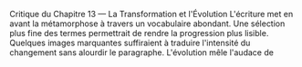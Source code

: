 Critique du Chapitre 13 — La Transformation et l'Évolution L'écriture met en avant la métamorphose à travers un vocabulaire abondant. Une sélection plus fine des termes permettrait de rendre la progression plus lisible. Quelques images marquantes suffiraient à traduire l'intensité du changement sans alourdir le paragraphe. L'évolution mêle l'audace de
